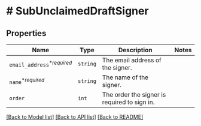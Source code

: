 # # SubUnclaimedDraftSigner



## Properties

Name | Type | Description | Notes
------------ | ------------- | ------------- | -------------
| `email_address`<sup>*_required_</sup> | ```string``` |  The email address of the signer.  |  |
| `name`<sup>*_required_</sup> | ```string``` |  The name of the signer.  |  |
| `order` | ```int``` |  The order the signer is required to sign in.  |  |

[[Back to Model list]](../../README.md#models) [[Back to API list]](../../README.md#endpoints) [[Back to README]](../../README.md)
